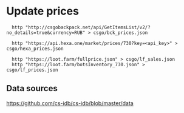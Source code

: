 # Update prices

```shell script
  http "http://csgobackpack.net/api/GetItemsList/v2/?no_details=true&currency=RUB" > csgo/bck_prices.json
```

```shell script
  http "https://api.hexa.one/market/prices/730?key=<api_key>" > csgo/hexa_prices.json
```

```shell script
  http "https://loot.farm/fullprice.json" > csgo/lf_sales.json
  http "https://loot.farm/botsInventory_730.json" > csgo/lf_prices.json
```

## Data sources

https://github.com/cs-idb/cs-idb/blob/master/data